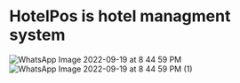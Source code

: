 # HotelPos is hotel managment system 
![WhatsApp Image 2022-09-19 at 8 44 59 PM](https://user-images.githubusercontent.com/91127248/191058547-a011b584-32ff-4123-9612-701520bf3bc6.jpeg)
![WhatsApp Image 2022-09-19 at 8 44 59 PM (1)](https://user-images.githubusercontent.com/91127248/191058553-55add330-fe4a-42cf-ac8c-746e602d1411.jpeg)
